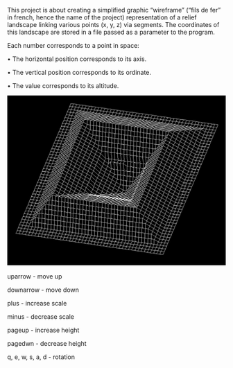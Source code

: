 This project is about creating a simplified graphic “wireframe” (“fils de fer” in french,
hence the name of the project) representation of a relief landscape linking various points
(x, y, z) via segments. The coordinates of this landscape are stored in a file passed as
a parameter to the program. 

Each number corresponds to a point in space:

• The horizontal position corresponds to its axis.

• The vertical position corresponds to its ordinate.

• The value corresponds to its altitude.

![Alt text](https://github.com/vitalyten/fdf/blob/master/pylone.png)

uparrow - move up

downarrow - move down

plus - increase scale

minus - decrease scale

pageup - increase height

pagedwn - decrease height

q, e, w, s, a, d - rotation
